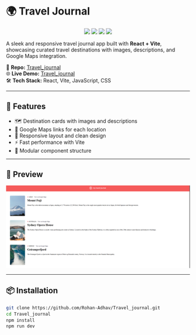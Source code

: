 # 🌍 Travel Journal

<p align="center">
  <img src="https://cdn.jsdelivr.net/gh/devicons/devicon/icons/react/react-original.svg" width="50" />
  <img src="https://cdn.jsdelivr.net/gh/devicons/devicon/icons/javascript/javascript-original.svg" width="50" />
  <img src="https://cdn.jsdelivr.net/gh/devicons/devicon/icons/vite/vite-original.svg" width="50" />
  <img src="https://cdn.jsdelivr.net/gh/devicons/devicon/icons/css3/css3-original.svg" width="50" />
</p>

A sleek and responsive travel journal app built with **React + Vite**, showcasing curated travel destinations with images, descriptions, and Google Maps integration.

📁 **Repo:** [Travel_journal](https://github.com/Rohan-Adhav/Travel_journal.git)  
🌐 **Live Demo:** [Travel_journal](https://travel-journal-rohan.vercel.app/)  
🛠️ **Tech Stack:** React, Vite, JavaScript, CSS

---

## 🚀 Features

- 🗺️ Destination cards with images and descriptions  
- 📍 Google Maps links for each location  
- 🎨 Responsive layout and clean design  
- ⚡ Fast performance with Vite  
- 🧰 Modular component structure

---

## 📸 Preview

<p align="center">
  <img src="./travel-journal-ui.png" alt="Travel Journal UI" width="700"/>
</p>


---

## 📦 Installation

```bash
git clone https://github.com/Rohan-Adhav/Travel_journal.git
cd Travel_journal
npm install
npm run dev
